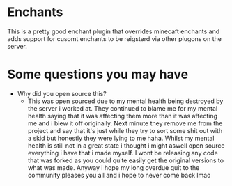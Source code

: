 # Enchants
This is a pretty good enchant plugin that overrides minecaft enchants and adds support for cusomt enchants to be reigsterd via other plugons on the server.

# Some questions you may have
- Why did you open source this?
  - This was open sourced due to my mental health being destroyed by the server i worked at. They continued to blame me for my mental health saying that it was affecting them more than it was affecting me and i blew it off originally. Next minute they remove me from the project and say that it's just while they try to sort some shit out with a skid but honestly they were lying to me haha. Whilst my mental health is still not in a great state i thought i might aswell open source everything i have that i made myself. I wont be releasing any code that was forked as you could quite easily get the original versions to what was made. Anyway i hope my long overdue quit to the community pleases you all and i hope to never come back lmao
